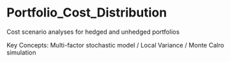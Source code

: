 # Portfolio_Cost_Distribution
Cost scenario analyses for hedged and unhedged portfolios 

Key Concepts: 
Multi-factor stochastic model / Local Variance / Monte Calro simulation
